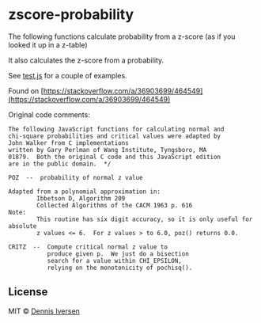 # zscore-probability

The following functions calculate probability from a z-score (as if you looked it up in a z-table) 

It also calculates the z-score from a probability. 

See [test.js](test.js) for a couple of examples. 

Found on [https://stackoverflow.com/a/36903699/464549](https://stackoverflow.com/a/36903699/464549)

Original code comments: 

    The following JavaScript functions for calculating normal and
    chi-square probabilities and critical values were adapted by
    John Walker from C implementations
    written by Gary Perlman of Wang Institute, Tyngsboro, MA
    01879.  Both the original C code and this JavaScript edition
    are in the public domain.  */

    POZ  --  probability of normal z value

    Adapted from a polynomial approximation in:
            Ibbetson D, Algorithm 209
            Collected Algorithms of the CACM 1963 p. 616
    Note:
            This routine has six digit accuracy, so it is only useful for absolute
            z values <= 6.  For z values > to 6.0, poz() returns 0.0.

    CRITZ  --  Compute critical normal z value to
               produce given p.  We just do a bisection
               search for a value within CHI_EPSILON,
               relying on the monotonicity of pochisq().

## License

MIT © [Dennis Iversen](https://github.com/diversen)